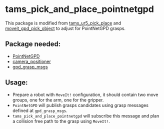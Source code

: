 # tams_pick_and_place_pointnetgpd

This package is modified from [tams_ur5_pick_place](https://github.com/TAMS-Group/tams_ur5_pick_place)
and [moveit_gpd_pick_object](https://github.com/TAMS-Group/moveit_gpd_pick_object) to adjust for PointNetGPD grasps.

## Package needed:
- [PointNetGPD](https://github.com/lianghongzhuo/PointNetGPD)
- [camera_positioner](https://github.com/TAMS-Group/camera_positioner)
- [gpd_grasp_msgs](https://github.com/TAMS-Group/gpd_grasp_msgs)

## Usage:
- Prepare a robot with `MoveIt!` configuration, it should contain two move groups, one for the arm, one for the gripper.
- `PointNetGPD` will publish grasps candidates using grasp messages defined at `gpd_grasp_msgs`.
- `tams_pick_and_place_pointnetgpd` will subscribe this message and plan a collision free path to the grasp using `MoveIt!`.
